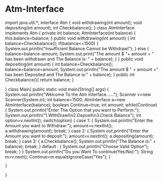 # Atm-Interface
import java.util.*;
interface Atm
{
     void withdrawing(int amount);
     void depositing(int amount);
     int Checkbalance();
}
class AtmInterface implements Atm
{
    private int balance;
    AtmInterface(int balance)
    {
        this.balance=balance;
    }
    public void withdrawing(int amount)
    {
        int balance=Checkbalance();
        if(balance<=1500)
        {
            System.out.println("Insufficient Balance Cannot be Withdrawl");
        }
        else
        {
            balance=balance-amount;
            System.out.print("The amount $ "+ amount + " has been withdrawn and The Balance is: " + balance);
        }
    }
    public void depositing(int amount)
    {
        int balance=Checkbalance();
        balance=balance+amount;
        System.out.println("The amount $ " + amount +" has been Deposited and The Balance is:" + balance);
    }
    public int Checkbalance(){
        return balance;
    }
    
    
}
class Main{
    public static void main(String[] args)
    {
        System.out.println("Welcome To the Atm Interface......");
        Scanner v=new Scanner(System.in);
        int balance=1500;
        AtmInterface a=new AtmInterface(balance);
        boolean Continue=true;
        int amount;
        while(Continue)
        {
            System.out.println("Enter The Option that you want to Perform:");
            System.out.println("1.WithDrawl\n2.Deposit\n3.Check Balance");
            int option=v.nextInt();
            switch(option)
            {
                case 1:
                {
                        System.out.println("Enter the Amount you want to Withdraw:");
                        amount=v.nextInt();
                        a.withdrawing(amount);
                        break;
                }
                case 2:
                {
                        System.out.println("Enter the Amount you want to deposit:");
                        amount=v.nextInt();
                        a.depositing(amount);
                        break;
                }
                case 3:
                {
                        a.Checkbalance();
                        System.out.println("The Balance is:" + balance);
                        break;
                }
                default :
                {
                    System.out.println("Choose Valid Option");
                    break;
                }
            }
            System.out.println("Do you Want To continue(Yes/No):");
            String m=v.next();
            Continue=m.equalsIgnoreCase("Yes");
        }
       
    }
}
